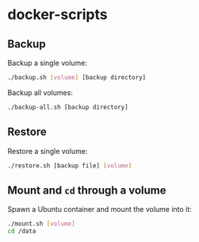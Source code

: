 # docker-scripts

## Backup

Backup a single volume:

```sh
./backup.sh [volume] [backup directory]
```

Backup all volumes:

```sh
./backup-all.sh [backup directory]
```

## Restore

Restore a single volume:

```sh
./restore.sh [backup file] [volume]
```

## Mount and `cd` through a volume

Spawn a Ubuntu container and mount the volume into it:

```sh
./mount.sh [volume]
cd /data
```
